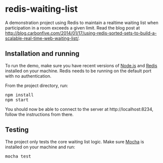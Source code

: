 redis-waiting-list
==================

A demonstration project using Redis to maintain a realtime waiting list when participation in a room exceeds a given limit. Read the
blog post at http://blog.carbonfive.com/2014/01/17/using-redis-sorted-sets-to-build-a-scalable-real-time-web-waiting-list/.

## Installation and running
To run the demo, make sure you have recent versions of [Node.js](http://nodejs.org) and [Redis](http://redis.io/download) installed
on your machine. Redis needs to be running on the default port with no authentication.

From the project directory, run:
<pre>
npm install
npm start
</pre>

You should now be able to connect to the server at http://localhost:8234, follow the instructions from there.

## Testing
The project only tests the core waiting list logic. Make sure [Mocha](http://visionmedia.github.io/mocha/) is installed on
your machine and run:
<pre>
mocha test
</pre>
